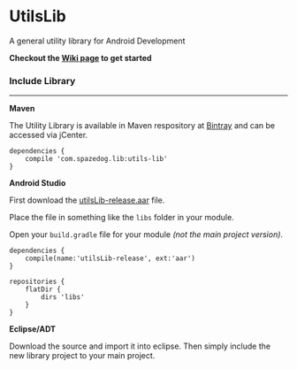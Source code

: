 # UtilsLib

A general utility library for Android Development

**Checkout the [Wiki page](https://github.com/SpazeDog/utils-lib/wiki) to get started**

### Include Library
-----------

**Maven**

The Utility Library is available in Maven respository at [Bintray](https://bintray.com/dk-zero-cool/maven/utils-lib/view) and can be accessed via jCenter. 

```
dependencies {
    compile 'com.spazedog.lib:utils-lib'
}
```

**Android Studio**

First download the [utilsLib-release.aar](https://github.com/SpazeDog/utils-lib/raw/1.x/projects/utilsLib-release.aar) file. 

Place the file in something like the `libs` folder in your module. 

Open your `build.gradle` file for your module _(not the main project version)_. 

```
dependencies {
    compile(name:'utilsLib-release', ext:'aar')
}

repositories {
    flatDir {
        dirs 'libs'
    }
}
```

**Eclipse/ADT**

Download the source and import it into eclipse. Then simply include the new library project to your main project.
